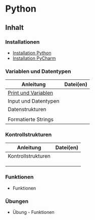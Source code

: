 # Python

## Inhalt

### Installationen

- [Installation Python](https://github.com/volker-richardt/Python/blob/master/PDF/Installation%20Python.pdf)
- [Installation PyCharm](https://github.com/volker-richardt/Python/blob/master/PDF/Installation%20PyCharm.pdf)

### Variablen und Datentypen

| Anleitung                                                                                                    | Datei(en) |
| ------------------------------------------------------------------------------------------------------------ | --------- |
| [Print und Variablen](https://github.com/volker-richardt/Python/blob/master/PDF/Print%20und%20Variablen.pdf) |           |
| Input und Datentypen                                                                                         |           |
| Datenstrukturen                                                                                              |           |
|                                                                                                              |           |
| Formatierte Strings                                                                                          |           |

### Kontrollstrukturen

| Anleitung          | Datei(en) |
| ------------------ | --------- |
| Kontrollstrukturen |           |
|                    |           |
|                    |           |
|                    |           |

### Funktionen

- Funktionen

### Übungen

- Übung - Funktionen
